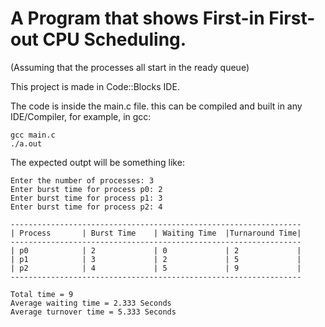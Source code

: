 # A Program that shows First-in First-out CPU Scheduling.
(Assuming that the processes all start in the ready queue)

This project is made in Code::Blocks IDE.


The code is inside the main.c file. this can be compiled and built in any IDE/Compiler, for example, in gcc:

```
gcc main.c
./a.out
```


The expected outpt will be something like:

```
Enter the number of processes: 3
Enter burst time for process p0: 2
Enter burst time for process p1: 3
Enter burst time for process p2: 4

-----------------------------------------------------------------
| Process       | Burst Time    | Waiting Time  |Turnaround Time|
-----------------------------------------------------------------
| p0            | 2             | 0             | 2             |
| p1            | 3             | 2             | 5             |
| p2            | 4             | 5             | 9             |
-----------------------------------------------------------------

Total time = 9
Average waiting time = 2.333 Seconds
Average turnover time = 5.333 Seconds
```
